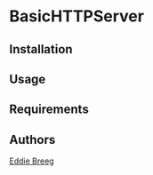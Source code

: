 # BasicHTTPServer

## Installation

## Usage

## Requirements

## Authors

[Eddie Breeg](https://github.com/EddieBreeg) 
